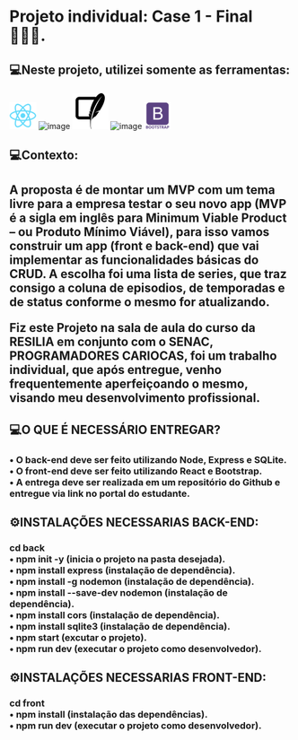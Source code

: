 # Projeto individual: Case 1 - Final 🧑🏾‍💻.

<h2>💻Neste projeto, utilizei somente as ferramentas: <p></h2>

![image](/img/react.png)
![image](https://user-images.githubusercontent.com/56053290/218258497-d0ddc8bf-a8dc-45b2-aba5-4614700e73d5.png)
![image](/img/sqlite.png)
![image](https://user-images.githubusercontent.com/56053290/218258400-46b576f3-03c0-4557-b984-189c104e5a51.png)
![image](/img/bootstrap.png)


<h2> 💻Contexto:</h2>

<h2>A proposta é de montar um MVP com um tema livre para a empresa testar o seu novo app (MVP é a sigla em inglês para Minimum Viable Product – ou Produto Mínimo Viável), para isso vamos construir um app (front e back-end) que vai implementar as funcionalidades básicas do CRUD. A escolha foi uma lista de series, que traz consigo a coluna de episodios, de temporadas e de status conforme o mesmo for atualizando.

<p><p>
Fiz este Projeto na sala de aula do curso da RESILIA em conjunto com o SENAC, PROGRAMADORES CARIOCAS, foi um trabalho individual, que após entregue, venho frequentemente aperfeiçoando o mesmo, visando meu desenvolvimento profissional.</h2>

<h2> 💻O QUE É NECESSÁRIO ENTREGAR?</h2>

<h3>• O back-end deve ser feito utilizando Node, Express e SQLite.<br>
• O front-end deve ser feito utilizando React e Bootstrap.<br>
• A entrega deve ser realizada em um repositório do Github e entregue via link no portal do estudante.</h3>

<h2>⚙️INSTALAÇÕES NECESSARIAS BACK-END:</h2>
<h3>cd back<br>
• npm init -y (inicia o projeto na pasta desejada).<br>
• npm install express (instalação de dependência).<br>
• npm install -g nodemon (instalação de dependência).<br>
• npm install --save-dev nodemon (instalação de dependência).<br>
• npm install cors (instalação de dependência).<br>
• npm install sqlite3 (instalação de dependência).<br>
• npm start (excutar o projeto).<br>
• npm run dev (executar o projeto como desenvolvedor).</h3>
<h2>⚙️INSTALAÇÕES NECESSARIAS FRONT-END:</h2>
<h3>cd front<br>
• npm install (instalação das dependências).<br>
• npm run dev (executar o projeto como desenvolvedor).</h3>
